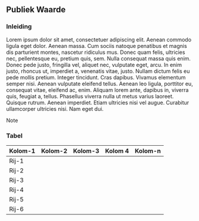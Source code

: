 ## Publiek Waarde

### Inleiding

Lorem ipsum dolor sit amet, consectetuer adipiscing elit. Aenean commodo ligula eget dolor. 
Aenean massa. Cum sociis natoque penatibus et magnis dis parturient montes, nascetur ridiculus mus. Donec quam felis, 
ultricies nec, pellentesque eu, pretium quis, sem. Nulla consequat massa quis enim. Donec pede justo, fringilla vel, 
aliquet nec, vulputate eget, arcu. In enim justo, rhoncus ut, imperdiet a, venenatis vitae, justo.
Nullam dictum felis eu pede mollis pretium. Integer tincidunt. Cras dapibus. Vivamus elementum semper nisi. 
Aenean vulputate eleifend tellus. Aenean leo ligula, porttitor eu, consequat vitae, eleifend ac, enim. 
Aliquam lorem ante, dapibus in, viverra quis, feugiat a, tellus. Phasellus viverra nulla ut metus varius laoreet. 
Quisque rutrum. Aenean imperdiet. Etiam ultricies nisi vel augue. 
Curabitur ullamcorper ultricies nisi. Nam eget dui.

<aside class='note'>
    Note
</aside> 


### Tabel

| Kolom-1 | Kolom-2 | Kolom-3 | Kolom 4 | Kolom-n | 
|---------|---------|---------|---------|---------| 
| Rij-1   |         |         |         |         |
| Rij-2   |         |         |         |         |
| Rij-3   |         |         |         |         |
| Rij-4   |         |         |         |         |
| Rij-5   |         |         |         |         |
| Rij-6   |         |         |         |         |

